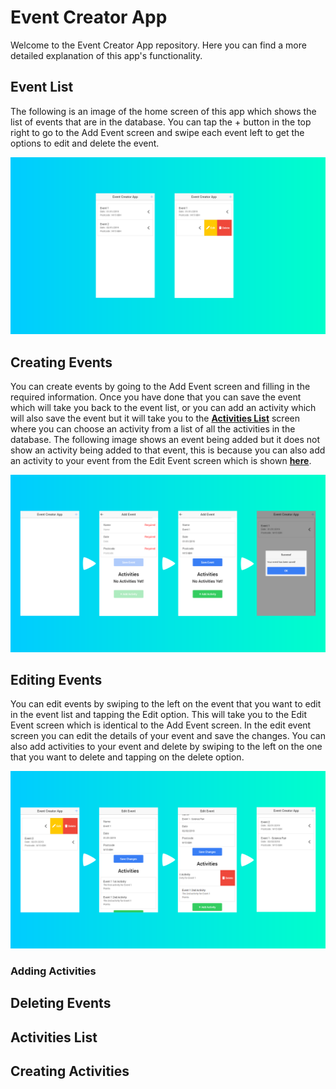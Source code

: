 # Event Creator App

Welcome to the Event Creator App repository. Here you can find a more detailed explanation of this app's functionality.

## Event List

The following is an image of the home screen of this app which shows the list of events that are in the database. You can tap the + button in the top right to go to the Add Event screen and swipe each event left to get the options to edit and delete the event.

![EventList](./README_assets/EventList.png)

## Creating Events

You can create events by going to the Add Event screen and filling in the required information. Once you have done that you can save the event which will take you back to the event list, or you can add an activity which will also save the event but it will take you to the **[Activities List](#activities-list)** screen where you can choose an activity from a list of all the activities in the database. The following image shows an event being added but it does not show an activity being added to that event, this is because you can also add an activity to your event from the Edit Event screen which is shown **[here](#editing-events)**.

![CreatingEvents](./README_assets/AddingEvent.png)

## Editing Events

You can edit events by swiping to the left on the event that you want to edit in the event list and tapping the Edit option. This will take you to the Edit Event screen which is identical to the Add Event screen. In the edit event screen you can edit the details of your event and save the changes. You can also add activities to your event and delete by swiping to the left on the one that you want to delete and tapping on the delete option.

![EditingEvents](./README_assets/EditingEvent.png)

### Adding Activities

## Deleting Events

## Activities List

## Creating Activities